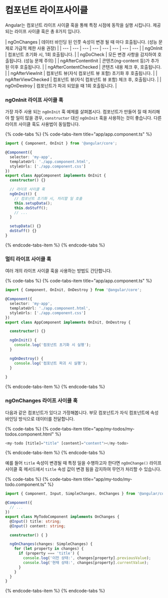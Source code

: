 # 컴포넌트 라이프사이클

Angular는 컴포넌트 라이프 사이클 훅을 통해 특정 시점에 동작을 실행 시킵니다. 제공되는 라이프 사이클 훅은 총 8가지 입니다.

| ngOnChanges | 데이터 바인딩 된 인풋 속성이 변경 될 때 마다 호출됩니다. \(성능 문제로 가급적 제한 사용 권장\) |
| --- | --- | --- | --- | --- | --- | --- | --- |
| ngOnInit | 컴포넌트 초기화 시, 1회 호출됩니다. |
| ngDoCheck | 모든 변경 사항을 감지하여 호출됩니다. \(성능 문제 주의\) |
| ngAfterContentInit | 콘텐츠\(ng-content 등\)가 추가된 이후 호출됩니다. |
| ngAfterContentChecked | 콘텐츠 내용 체크 후, 호출됩니다. |
| ngAfterViewInit | 컴포넌트 뷰\(자식 컴포넌트 뷰 포함\) 초기화 후 호출됩니다. |
| ngAfterViewChecked | 컴포넌트 뷰\(자식 컴포넌트 뷰 포함\) 체크 후, 호출됩니다. |
| ngOnDestroy | 컴포넌트가 파괴 되었을 때 1회 호출됩니다. |

### ngOnInit 라이프 사이클 훅

가장 자주 사용 되는 `ngOnInit` 훅 예제를 살펴봅시다. 컴포넌트가 만들어 질 때 처리해야 할 일이 많을 경우, `constructor` 대신 `ngOnInit` 훅을 사용하는 것이 좋습니다. 다른 라이프 사이클 훅도 사용법이 동일합니다.

{% code-tabs %}
{% code-tabs-item title="app/app.component.ts" %}
```typescript
import { Component, OnInit } from '@angular/core';

@Component({
  selector: 'my-app',
  templateUrl: './app.component.html',
  styleUrls: ['./app.component.css']
})
export class AppComponent implements OnInit {
  constructor() {}

  // 라이프 사이클 훅
  ngOnInit() {
    // 컴포넌트 초기화 시, 처리할 일 호출
    this.setupData();
    this.doStuff();
    // ...
  }

  setupData() {}
  doStuff() {}
}
```
{% endcode-tabs-item %}
{% endcode-tabs %}

### 멀티 라이프 사이클 훅

여러 개의 라이프 사이클 훅을 사용하는 방법도 간단합니다.

{% code-tabs %}
{% code-tabs-item title="app/app.component.ts" %}
```typescript
import { Component, OnInit, OnDestroy } from '@angular/core';

@Component({
  selector: 'my-app',
  templateUrl: './app.component.html',
  styleUrls: ['./app.component.css']
})
export class AppComponent implements OnInit, OnDestroy {

  constructor() {}

  ngOnInit() {
    console.log('컴포넌트 초기화 시 실행');
  }

  ngOnDestroy() {
    console.log('컴포넌트 파괴 시 실행');
  }
  
}
```
{% endcode-tabs-item %}
{% endcode-tabs %}

### ngOnChanges 라이프 사이클 훅

다음과 같은 컴포넌트가 있다고 가정해봅니다. 부모 컴포넌트가 자식 컴포넌트에 속성 바인딩 방식으로 데이터를 전달합니다.

{% code-tabs %}
{% code-tabs-item title="app/my-todos/my-todos.component.html" %}
```typescript
<my-todo [title]="title" [content]="content"></my-todo>
```
{% endcode-tabs-item %}
{% endcode-tabs %}

예를 들어 `title` 속성이 변경될 때 특정 일을 수행하고자 한다면 `ngOnChange()` 라이프 사이클 훅 메서드에서 `title` 속성 값이 변경 됨을 감지하여 무언가 처리할 수 있습니다.

{% code-tabs %}
{% code-tabs-item title="app/my-todo/my-todo.component.ts" %}
```typescript
import { Component, Input, SimpleChanges, OnChanges } from '@angular/core';

@Component({
  // ...
})
export class MyTodoComponent implements OnChanges {
  @Input() title: string;
  @Input() content: string;

  constructor() { }

  ngOnChanges(changes: SimpleChanges) {
    for (let property in changes) {
      if (property === 'title') {
        console.log('이전 상태:', changes[property].previousValue);
        console.log('현재 상태:', changes[property].currentValue);
      }
    }
  }
}
```
{% endcode-tabs-item %}
{% endcode-tabs %}

